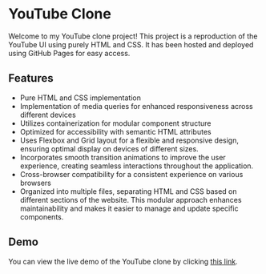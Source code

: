 # YouTube Clone

Welcome to my YouTube clone project! This project is a reproduction of the YouTube UI using purely HTML and CSS. 
It has been hosted and deployed using GitHub Pages for easy access.

## Features

- Pure HTML and CSS implementation
- Implementation of media queries for enhanced responsiveness across different devices
- Utilizes containerization for modular component structure
- Optimized for accessibility with semantic HTML attributes
- Uses Flexbox and Grid layout for a flexible and responsive design, ensuring optimal display on devices of different sizes.
- Incorporates smooth transition animations to improve the user experience, creating seamless interactions throughout the application.
- Cross-browser compatibility for a consistent experience on various browsers
- Organized into multiple files, separating HTML and CSS based on different sections of the website. This modular approach enhances maintainability and makes it easier to manage and update specific components.


## Demo

You can view the live demo of the YouTube clone by clicking [this link](https://shaf-m.github.io/YouTubeClone/).
